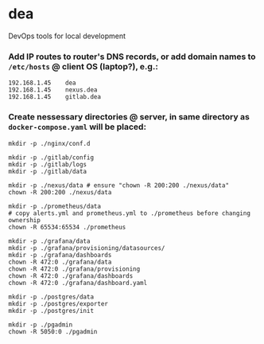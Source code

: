 # dea
DevOps tools for local development 

### Add IP routes to router's DNS records, or add domain names to `/etc/hosts` @ client OS (laptop?), e.g.:
```
192.168.1.45	dea
192.168.1.45	nexus.dea
192.168.1.45	gitlab.dea
```

### Create nessessary directories @ server, in same directory as `docker-compose.yaml` will be placed:
```
mkdir -p ./nginx/conf.d

mkdir -p ./gitlab/config
mkdir -p ./gitlab/logs
mkdir -p ./gitlab/data

mkdir -p ./nexus/data # ensure "chown -R 200:200 ./nexus/data"
chown -R 200:200 ./nexus/data

mkdir -p ./prometheus/data
# copy alerts.yml and prometheus.yml to ./prometheus before changing ownership
chown -R 65534:65534 ./prometheus

mkdir -p ./grafana/data
mkdir -p ./grafana/provisioning/datasources/
mkdir -p ./grafana/dashboards
chown -R 472:0 ./grafana/data
chown -R 472:0 ./grafana/provisioning
chown -R 472:0 ./grafana/dashboards
chown -R 472:0 ./grafana/dashboard.yaml

mkdir -p ./postgres/data
mkdir -p ./postgres/exporter
mkdir -p ./postgres/init

mkdir -p ./pgadmin
chown -R 5050:0 ./pgadmin
```
